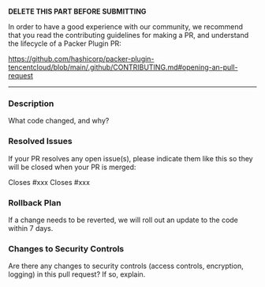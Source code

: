 **DELETE THIS PART BEFORE SUBMITTING**

In order to have a good experience with our community, we recommend that you
read the contributing guidelines for making a PR, and understand the lifecycle
of a Packer Plugin PR:

https://github.com/hashicorp/packer-plugin-tencentcloud/blob/main/.github/CONTRIBUTING.md#opening-an-pull-request

----

### Description
What code changed, and why?


### Resolved Issues
If your PR resolves any open issue(s), please indicate them like this so they will be closed when your PR is merged:

Closes #xxx
Closes #xxx

<!-- heimdall_github_prtemplate:grc-pci_dss-2024-01-05 -->
### Rollback Plan

If a change needs to be reverted, we will roll out an update to the code within 7 days.

### Changes to Security Controls

Are there any changes to security controls (access controls, encryption, logging) in this pull request? If so, explain.

